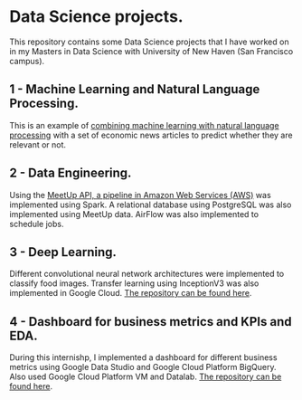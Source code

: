 # Data Science projects.
This repository contains some Data Science projects that I have worked on in my Masters in Data Science with University of New Haven (San Francisco campus).

## 1 - Machine Learning and Natural Language Processing.

This is an example of [combining machine learning with natural language processing](Machine%20Learning%20%26%20Natural%20Language%20Processing%20-%20Economic%20News%20Articles.) with a set of economic news articles to predict whether they are relevant or not.

## 2 - Data Engineering.

Using the [MeetUp API, a pipeline in Amazon Web Services (AWS)](Data%20Engineering%20-%20Creating%20an%20AWS%20pipeline%20using%20MeetUp%20API.) was implemented using Spark. A relational database using PostgreSQL was also implemented using MeetUp data. AirFlow was also implemented to schedule jobs.

## 3 - Deep Learning.

Different convolutional neural network architectures were implemented to classify food images. Transfer learning using InceptionV3 was also implemented in Google Cloud. [The repository can be found here](https://github.com/carlespoles/DSCI6051-student).

## 4 - Dashboard for business metrics and KPIs and EDA.

During this internishp, I implemented a dashboard for different business metrics using Google Data Studio and Google Cloud Platform BigQuery. Also used Google Cloud Platform VM and Datalab. [The repository can be found here](https://github.com/carlespoles/DSCI6010-student).
